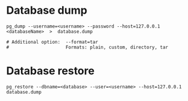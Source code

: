 # Database dump
```
pg_dump --username=<username> --password --host=127.0.0.1 <databaseName>  >  database.dump

# Additional option:  --format=tar
#                     Formats: plain, custom, directory, tar
```

# Database restore
```
pg_restore --dbname=<database> --user=<username> --host=127.0.0.1 database.dump
```
